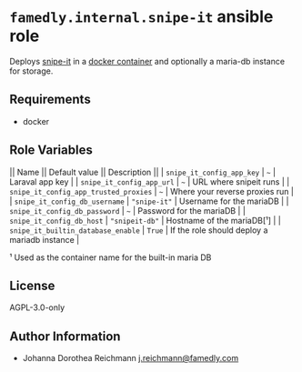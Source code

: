 # `famedly.internal.snipe-it` ansible role

Deploys [snipe-it](https://snipeitapp.com/) in a
[docker container](https://snipe-it.readme.io/docs/docker)
and optionally a maria-db instance for storage.

## Requirements

- docker

## Role Variables

|| Name                                 || Default value || Description                                 ||
| `snipe_it_config_app_key`             | `~`             | Laraval app key                              |
| `snipe_it_config_app_url`             | `~`             | URL where snipeit runs                       |
| `snipe_it_config_app_trusted_proxies` | `~`             | Where your reverse proxies run               |
| `snipe_it_config_db_username`         | `"snipe-it"`    | Username for the mariaDB                     |
| `snipe_it_config_db_password`         | `~`             | Password for the mariaDB                     |
| `snipe_it_config_db_host`             | `"snipeit-db"`  | Hostname of the mariaDB[¹]                   |
| `snipe_it_builtin_database_enable`    | `True`          | If the role should deploy a mariadb instance |

¹ Used as the container name for the built-in maria DB

## License

AGPL-3.0-only

## Author Information

- Johanna Dorothea Reichmann <j.reichmann@famedly.com>
